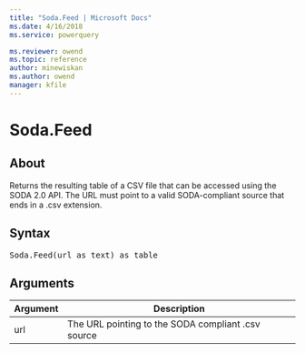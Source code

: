 ```yaml
---
title: "Soda.Feed | Microsoft Docs"
ms.date: 4/16/2018
ms.service: powerquery

ms.reviewer: owend
ms.topic: reference
author: minewiskan
ms.author: owend
manager: kfile
---
```

# Soda.Feed

  
## About  
Returns the resulting table of a CSV file that can be accessed using the SODA 2.0 API.  The URL must point to a valid SODA-compliant source that ends in a .csv extension.  
  
## Syntax

<pre>
Soda.Feed(url as text) as table  
</pre>
  
## Arguments  
  
|Argument|Description|  
|------------|---------------|  
|url|The URL pointing to the SODA compliant .csv source|  
  
